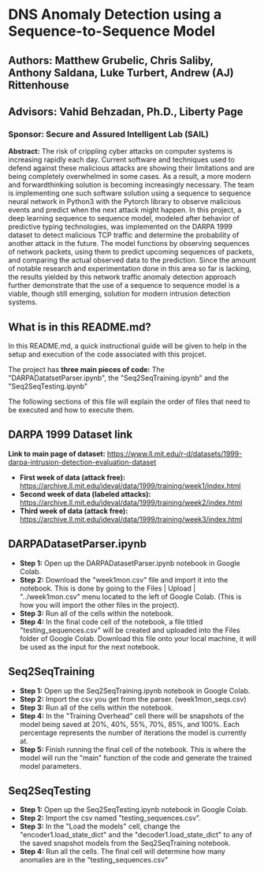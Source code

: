 # DNS Anomaly Detection using a Sequence-to-Sequence Model  
## **Authors:** Matthew Grubelic, Chris Saliby, Anthony Saldana, Luke Turbert, Andrew (AJ) Rittenhouse  
## Advisors: Vahid Behzadan, Ph.D., Liberty Page 
### Sponsor: Secure and Assured Intelligent Lab (SAIL)  
**Abstract:**
The risk of crippling cyber attacks on computer systems is increasing rapidly each day. Current software and techniques used to defend against these malicious attacks are showing their limitations and are being completely overwhelmed in some cases. As a result, a more modern and forwardthinking solution is becoming increasingly necessary. The team is implementing one such software solution using a sequence to sequence neural network in Python3 with the Pytorch library to observe malicious events and predict when the next attack might happen. In this project, a deep learning sequence to sequence model, modeled after behavior of predictive typing technologies, was implemented on the DARPA 1999 dataset to detect malicious TCP traffic and determine the probability of another attack in the future. The model functions by observing sequences of network packets, using them to predict upcoming sequences of packets, and comparing the actual observed data to the prediction. Since the amount of notable research and experimentation done in this area so far is lacking, the results yielded by this network traffic anomaly detection approach further demonstrate that the use of a sequence to sequence model is a viable, though still emerging, solution for modern intrusion detection systems.  


## What is in this README.md? 

In this README.md, a quick instructional guide will be given to help in the setup and execution of the code associated with this projcet.

The project has **three main pieces of code:** The "DARPADatatsetParser.ipynb", the "Seq2SeqTraining.ipynb" and the "Seq2SeqTesting.ipynb"

The following sections of this file will explain the order of files that need to be executed and how to execute them. 

## DARPA 1999 Dataset link 
**Link to main page of dataset:** https://www.ll.mit.edu/r-d/datasets/1999-darpa-intrusion-detection-evaluation-dataset 
* **First week of data (attack free):** https://archive.ll.mit.edu/ideval/data/1999/training/week1/index.html
* **Second week of data (labeled attacks):** https://archive.ll.mit.edu/ideval/data/1999/training/week2/index.html 
* **Third week of data (attack free):** https://archive.ll.mit.edu/ideval/data/1999/training/week3/index.html 

## DARPADatasetParser.ipynb 
* **Step 1:** Open up the DARPADatasetParser.ipynb notebook in Google Colab.
* **Step 2:** Download the "week1mon.csv" file and import it into the notebook. This is done by going to the Files | Upload | "../week1mon.csv" menu located to the left of Google Colab. (This is how you will import the other files in the project). 
* **Step 3:** Run all of the cells within the notebook. 
* **Step 4:** In the final code cell of the notebook, a file titled "testing_sequences.csv" will be created and uploaded into the Files folder of Google Colab. Download this file onto your local machine, it will be used as the input for the next notebook. 


## Seq2SeqTraining
* **Step 1:** Open up the Seq2SeqTraining.ipynb notebook in Google Colab.
* **Step 2:** Import the csv you get from the parser. (week1mon_seqs.csv)
* **Step 3:** Run all of the cells within the notebook.
* **Step 4:** In the "Training Overhead" cell there will be snapshots of the model being saved at 20%, 40%, 55%, 70%, 85%, and 100%. Each percentage represents the number of iterations the model is currently at.
* **Step 5:** Finish running the final cell of the notebook. This is where the model will run the "main" function of the code and generate the trained model parameters. 


## Seq2SeqTesting
* **Step 1:** Open up the Seq2SeqTesting.ipynb notebook in Google Colab.
* **Step 2:** Import the csv named "testing_sequences.csv".
* **Step 3:** In the "Load the models" cell, change the "encoder1.load_state_dict" and the "decoder1.load_state_dict" to any of the saved snapshot models from the Seq2SeqTraining notebook.
* **Step 4:** Run all the cells. The final cell will determine how many anomalies are in the "testing_sequences.csv"
